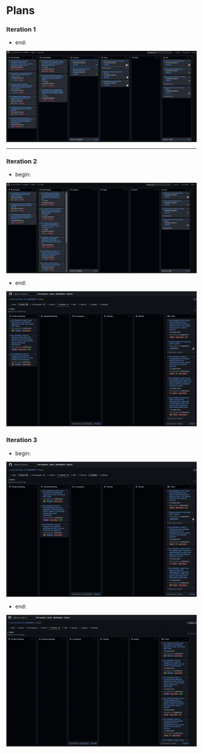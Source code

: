 # Plans

### Iteration 1

- end:

![img](../../resources/project-management/iteration1_end.png)

---

### Iteration 2

- begin:

![img](../../resources/project-management/iteration2_begin.png)

- end:

![img](../../resources/project-management/iteration2_end.png)

### Iteration 3

- begin:

![img](../../resources/project-management/iteration3_begin.png)

- end:

![img](../../resources/project-management/iteration3_end.png)